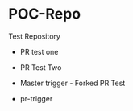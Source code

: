 # POC-Repo
Test Repository

* PR test one

* PR Test Two

* Master trigger - Forked PR Test

* pr-trigger

